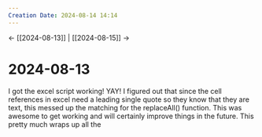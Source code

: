 ```yaml
---
Creation Date: 2024-08-14 14:14
---
```


<- [[2024-08-13]] | [[2024-08-15]]  ->

# 2024-08-13
I got the excel script working! YAY! I figured out that since the cell references in excel need a leading single quote so they know that they are text, this messed up the matching for the replaceAll() function. This was awesome to get working and will certainly improve things in the future. This pretty much wraps up all the 